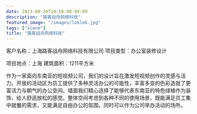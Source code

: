 ```yaml
---
date: 2023-08-26T10:58:08-04:00
description: "路客战舟网络科技"
featured_image: "/images/loklok.jpg"
tags: ["scene"]
title: "路客战舟网络科技"
---
```


客户名称：上海路客战舟网络科技有限公司  项目类型：办公室装修设计

项目地点：上海  建筑面积：1211平方米

作为一家面向东南亚的短视频公司，我们的设计旨在激发短视频创作的灵感与活力。开放的活动区为员工提供了多种灵活办公的可能性，丰富多变的色彩造就了更富活力与朝气的办公空间。墙面我们精心选择了能够代表东南亚的特色绿植作为装饰，给人舒适放松的感觉。整体空间考虑到各种不同的使用场景，既能满足员工集中就餐的需求，又能满足自由办公的氛围，同时可以作为公司举办活动的场所。
